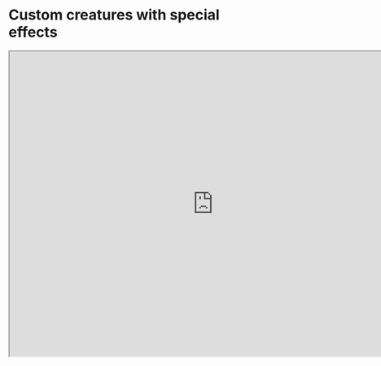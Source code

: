 # Custom creatures with special effects 

<iframe src="https://cc.163.com/act/m/daily/iframeplayer/?id=618a2f56b647e504b5250ce6" height="600" width="800" allow="fullscreen" />
